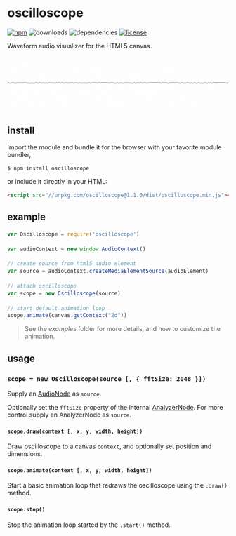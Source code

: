 # oscilloscope
[![npm](https://img.shields.io/npm/v/oscilloscope.svg)](https://www.npmjs.com/package/oscilloscope)
![downloads](https://img.shields.io/npm/dt/oscilloscope.svg)
![dependencies](https://img.shields.io/:dependencies-none-green.svg)
[![license](https://img.shields.io/:license-MIT-blue.svg)](https://mvr.mit-license.org)

Waveform audio visualizer for the HTML5 canvas.

![wave](wave.gif)

## install
Import the module and bundle it for the browser with your favorite module bundler,
```
$ npm install oscilloscope
```

or include it directly in your HTML:
```html
<script src="//unpkg.com/oscilloscope@1.1.0/dist/oscilloscope.min.js"></script>
```

## example
```javascript
var Oscilloscope = require('oscilloscope')

var audioContext = new window.AudioContext()

// create source from html5 audio element
var source = audioContext.createMediaElementSource(audioElement)

// attach oscilloscope
var scope = new Oscilloscope(source)

// start default animation loop
scope.animate(canvas.getContext("2d"))
```

> See the _examples_ folder for more details, and how to customize the animation.

## usage
### `scope = new Oscilloscope(source [, { fftSize: 2048 }])`
Supply an [AudioNode](https://developer.mozilla.org/en-US/docs/Web/API/AudioNode) as `source`.

Optionally set the `fftSize` property of the internal [AnalyzerNode](https://developer.mozilla.org/en-US/docs/Web/API/AnalyserNode/fftSize). For more control supply an AnalyzerNode as `source`.

#### `scope.draw(context [, x, y, width, height])`
Draw oscilloscope to a canvas `context`, and optionally set position and dimensions.

#### `scope.animate(context [, x, y, width, height])`
Start a basic animation loop that redraws the oscilloscope using the `.draw()` method.

#### `scope.stop()`
Stop the animation loop started by the `.start()` method.

